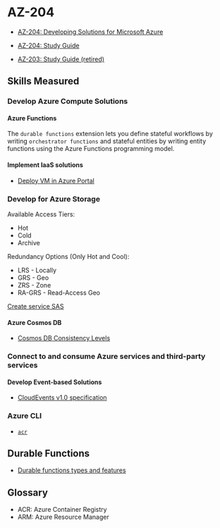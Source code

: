 # AZ-204
- [AZ-204: Developing Solutions for Microsoft Azure](https://learn.microsoft.com/en-us/certifications/exams/az-204)
- [AZ-204: Study Guide](https://query.prod.cms.rt.microsoft.com/cms/api/am/binary/RE4oZ7B)

- [AZ-203: Study Guide (retired)](https://query.prod.cms.rt.microsoft.com/cms/api/am/binary/RE3VEHC)

## Skills Measured

### Develop Azure Compute Solutions

#### Azure Functions

The ``durable functions`` extension lets you define stateful workflows by writing ``orchestrator functions`` and stateful entities by writing entity functions using the Azure Functions programming model.

#### Implement IaaS solutions
- [Deploy VM in Azure Portal](https://learn.microsoft.com/en-us/azure/virtual-machines/windows/quick-create-portal)

### Develop for Azure Storage

Available Access Tiers:
- Hot
- Cold
- Archive

Redundancy Options (Only Hot and Cool):
- LRS - Locally
- GRS - Geo
- ZRS - Zone
- RA-GRS - Read-Access Geo

[Create service SAS](https://learn.microsoft.com/en-us/rest/api/storageservices/create-service-sas)

#### Azure Cosmos DB
- [Cosmos DB Consistency Levels](https://learn.microsoft.com/en-us/azure/cosmos-db/consistency-levels)

### Connect to and consume Azure services and third-party services

#### Develop Event-based Solutions
- [CloudEvents v1.0 specification](https://github.com/cloudevents/spec/blob/v1.0/spec.md#required-attributes)

### Azure CLI
- [`acr`](https://learn.microsoft.com/en-us/cli/azure/acr)

## Durable Functions
- [Durable functions types and features](https://learn.microsoft.com/en-us/azure/azure-functions/durable/durable-functions-types-features-overview)

## Glossary
- ACR: Azure Container Registry
- ARM: Azure Resource Manager
